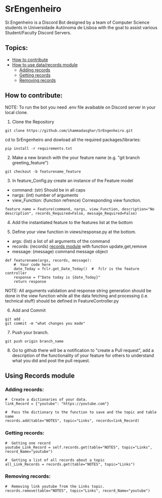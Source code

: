 # SrEngenheiro
Sr.Engenheiro is a Discord Bot designed by a team of Computer Science students in Universidade Autónoma de Lisboa with the goal to assist various Student/Faculty Discord Servers.

## Topics:
- [How to contribute](#How-to-contribute)
- [How to use data/records module](#Using-Records-module)
    - [Adding records](#Adding-records:)
    - [Getting records](#Getting-records:)
    - [Removing records](#Removing-records:)

## How to contribute:
NOTE: To run the bot you need .env file avaibable on Discord server in your local clone.

1. Clone the Repository
```
git clone https://github.com/ihammadasghar/SrEngenheiro.git
```
cd to SrEngenheiro and dowload all the required packages/libraries:
```
pip install -r requirements.txt
```

2. Make a new branch with the your feature name (e.g. "git branch greeting_feature")
```
git checkout -b featurename_feature
```

3. In feature_Config.py create an instance of the Feature model
- command: (str) Should be in all caps
- nargs: (int) number of arguments
- view_Function: (function refrence) Corresponding view function.
```
feature_name = Feature(command, nargs, view_Function, description="No description", records_Required=False, message_Required=False)
```

4. Add the instantiated feature to the features list at the bottom

5. Define your view function in views/response.py at the bottom.
- args: (list) a list of all arguments of the command
- records: (records) [records module](#Using-Records-module) with function update,get,remove
- message: (message) command message object
```
def featurename(args, records, message):
    #  Your code here
    date_Today = fclr.get_Date_Today()  #  fclr is the feature controller
    response = f"Date today is {date_Today}"
    return response
```
NOTE: All arguments validation and response string generation should be done in the view function while all the data fetching and processing (i.e. technical stuff) should be defined in FeatureController.py
 
6. Add and Commit
```
git add .
git commit -m "what changes you made"
```

7. Push your branch.
```
git push origin branch_name
```

8. Go to github there will be a notification to "create a Pull request", add a description of the functionality of your feature for others to understand what you did and post the pull request.

## Using Records module
### Adding records:
```
#  Create a dictionaries of your data.
link_Record = {"youtube": "https://youtube.com"}

#  Pass the dictionary to the function to save and the topic and table name
records.add(table="NOTES", topic="Links", records=link_Record)
```

### Getting records:
```
#  Getting one record
youtube_Link_Record = self.records.get(table="NOTES", topic="Links", record_Name="youtube")

#  Getting a list of all records about a topic
all_Link_Records = records.get(table="NOTES", topic="Links")
```

### Removing records:
```
#  Removing link youtube from the Links topic.
records.remove(table="NOTES", topic="Links", record_Name="youtube")

```
